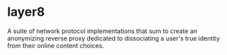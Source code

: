 # layer8
A suite of  network protocol implementations that sum to create an anonymizing reverse proxy dedicated to dissociating a user's true identity from their online content choices.  
